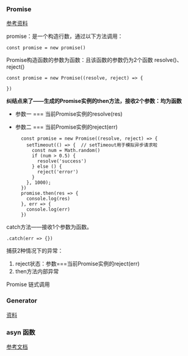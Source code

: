 ### Promise

[参考资料](https://segmentfault.com/a/1190000018769508)

promise：是一个构造行数，通过以下方法调用：

    const promise = new promise()
    
Promise构造函数的参数为函数：且该函数的参数仍为2个函数 resolve()、reject()

    const promise = new Promise((resolve, reject) => {
      
    })
    
**纠结点来了——生成的Promise实例的then方法，接收2个参数：均为函数**

* 参数一 === 当前Promise实例的resolve(res)
* 参数二 === 当前Promise实例的reject(err)

        const promise = new Promise((resolve, reject) => {
          setTimeout(() => {  // setTimeout用于模拟异步请求啦
            const num = Math.random()
            if (num > 0.5) {
              resolve('success')
            } else () {
              reject('error')
            }
          }, 1000);
        })
        promise.then(res => {
          console.log(res)
        }, err => {
          console.log(err)
        })
    
catch方法——接收1个参数为函数。

    .catch(err => {})

捕获2种情况下的异常：

1. reject状态：参数===当前Promise实例的reject(err)
2. then方法内部异常
    
Promise 链式调用




### Generator

[资料](https://segmentfault.com/a/1190000016707991)

### asyn 函数

[参考文档](http://es6.ruanyifeng.com/#docs/asyn)
